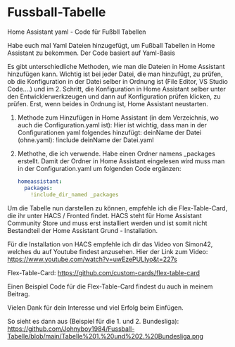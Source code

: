 # Fussball-Tabelle
Home Assistant yaml -  Code für Fußbll Tabellen

Habe euch mal Yaml Dateien hinzugefügt, um Fußball Tabellen in Home Assistant zu bekommen. Der Code basiert auf Yaml-Basis

Es gibt unterschiedliche Methoden, wie man die Dateien in Home Assistant hinzufügen kann. Wichtig ist bei jeder Datei, die man hinzufügt, zu prüfen, ob die Konfiguration in der Datei selber in Ordnung ist (File Editor, VS Studio Code....) und im 2. Schritt, die Konfiguration in Home Assistant selber unter den Entwicklerwerkzeugen und dann auf Konfiguration prüfen klicken, zu prüfen. Erst, wenn beides in Ordnung ist, Home Assistant neustarten.

1. Methode zum Hinzufügen in Home Assistant (in dem Verzeichnis, wo auch die Configuration.yaml ist):
   Hier ist wichtig, dass man in der Configurationen yaml folgendes hinzufügt:
   deinName der Datei (ohne.yaml): !include deinName der Datei.yaml
   
2. Methothe, die ich verwende. Habe einen Ordner namens _packages erstellt.
   Damit der Ordner in Home Assistant eingelesen wird muss man in der Configuration.yaml um folgenden Code ergänzen:

   ```yaml
   homeassistant:
     packages:
       !include_dir_named _packages
   ```

Um die Tabelle nun darstellen zu können, empfehle ich die Flex-Table-Card, die ihr unter HACS / Fronted findet. HACS steht für Home Assistant Community Store und muss erst installiert werden und ist somit nicht Bestandteil der Home Assistant Grund - Installation.

Für die Installation von HACS empfehle ich dir das Video von Simon42, welches du auf Youtube findest anzusehen. Hier der Link zum Video: https://www.youtube.com/watch?v=uwEzePULIyo&t=227s

Flex-Table-Card: https://github.com/custom-cards/flex-table-card

Einen Beispiel Code für die Flex-Table-Card findest du auch in meinem Beitrag.


Vielen Dank für dein Interesse und viel Erfolg beim Einfügen.

So sieht es dann aus (Beispiel für die 1. und 2. Bundesliga):
https://github.com/Johnyboy1984/Fussball-Tabelle/blob/main/Tabelle%201.%20und%202.%20Bundesliga.png
